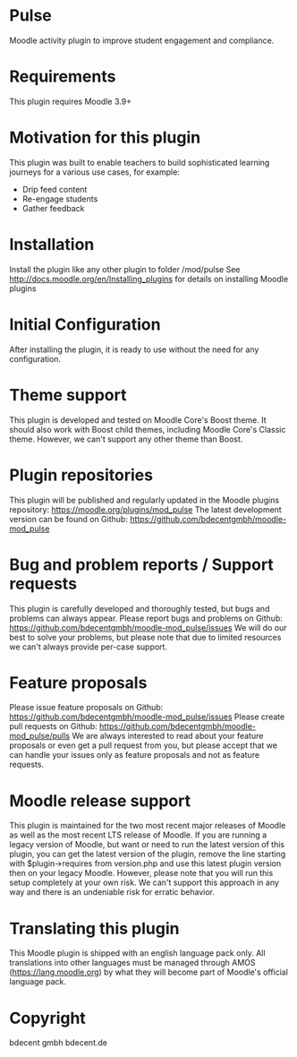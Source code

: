 # Pulse
Moodle activity plugin to improve student engagement and compliance.

# Requirements
This plugin requires Moodle 3.9+

# Motivation for this plugin
This plugin was built to enable teachers to build sophisticated learning journeys for a various use cases, for example:
- Drip feed content
- Re-engage students
- Gather feedback

# Installation
Install the plugin like any other plugin to folder /mod/pulse
See http://docs.moodle.org/en/Installing_plugins for details on installing Moodle plugins

# Initial Configuration
After installing the plugin, it is ready to use without the need for any configuration.

# Theme support
This plugin is developed and tested on Moodle Core's Boost theme. It should also work with Boost child themes, including Moodle Core's Classic theme. However, we can't support any other theme than Boost.

# Plugin repositories
This plugin will be published and regularly updated in the Moodle plugins repository: https://moodle.org/plugins/mod_pulse
The latest development version can be found on Github: https://github.com/bdecentgmbh/moodle-mod_pulse

# Bug and problem reports / Support requests
This plugin is carefully developed and thoroughly tested, but bugs and problems can always appear.
Please report bugs and problems on Github: https://github.com/bdecentgmbh/moodle-mod_pulse/issues
We will do our best to solve your problems, but please note that due to limited resources we can't always provide per-case support.

# Feature proposals
Please issue feature proposals on Github: https://github.com/bdecentgmbh/moodle-mod_pulse/issues
Please create pull requests on Github: https://github.com/bdecentgmbh/moodle-mod_pulse/pulls
We are always interested to read about your feature proposals or even get a pull request from you, but please accept that we can handle your issues only as feature proposals and not as feature requests.

# Moodle release support
This plugin is maintained for the two most recent major releases of Moodle as well as the most recent LTS release of Moodle.
If you are running a legacy version of Moodle, but want or need to run the latest version of this plugin, you can get the latest version of the plugin, remove the line starting with $plugin->requires from version.php and use this latest plugin version then on your legacy Moodle. However, please note that you will run this setup completely at your own risk. We can't support this approach in any way and there is an undeniable risk for erratic behavior.

# Translating this plugin
This Moodle plugin is shipped with an english language pack only. All translations into other languages must be managed through AMOS (https://lang.moodle.org) by what they will become part of Moodle's official language pack.

# Copyright
bdecent gmbh
bdecent.de
